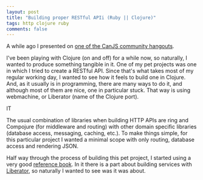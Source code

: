 ```yaml
---
layout: post
title: "Building proper RESTful APIi (Ruby || Clojure)"
tags: http clojure ruby
comments: false
---
```



A while ago I presented on [one of the CanJS community hangouts](http://youtu.be/AJUZOefv2NE?t=52m). 

I've been playing with Clojure (on and off) for a while now, so naturally, I wanted to produce something tangible in it. One of my pet projects was one in which I tried to create a RESTful API. Since that's what takes most of my regular working day, I wanted to see how it feels to build one in Clojure. And, as it usually is in programming, there are many ways to do it, and although most of them are nice, one in particular stuck. That way is using webmachine, or Liberator (name of the Clojure port).

IT

The usual combination of libraries when building HTTP APIs are ring and Compojure (for middleware and routing) with other domain specific libraries (database access, messaging, caching, etc.). To make things simple, for this particular project I wanted a minimal scope with only routing, database access and rendering JSON.

Half way through the process of building this pet project, I started using a very good [reference book](https://pragprog.com/book/dswdcloj/web-development-with-clojure). In it there is a part about building services with [Liberator](https://github.com/clojure-liberator/liberator), so naturally I wanted to see was it was about.






